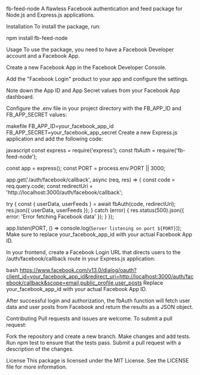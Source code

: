 fb-feed-node
A flawless Facebook authentication and feed package for Node.js and Express.js applications.

Installation
To install the package, run:

npm install fb-feed-node

Usage
To use the package, you need to have a Facebook Developer account and a Facebook App.

Create a new Facebook App in the Facebook Developer Console.

Add the "Facebook Login" product to your app and configure the settings.

Note down the App ID and App Secret values from your Facebook App dashboard.

Configure the .env file in your project directory with the FB_APP_ID and FB_APP_SECRET values:

makefile
FB_APP_ID=your_facebook_app_id
FB_APP_SECRET=your_facebook_app_secret
Create a new Express.js application and add the following code:

javascript
const express = require('express');
const fbAuth = require('fb-feed-node');

const app = express();
const PORT = process.env.PORT || 3000;

app.get('/auth/facebook/callback', async (req, res) => {
  const code = req.query.code;
  const redirectUri = 'http://localhost:3000/auth/facebook/callback';

  try {
    const { userData, userFeeds } = await fbAuth(code, redirectUri);
    res.json({ userData, userFeeds });
  } catch (error) {
    res.status(500).json({ error: 'Error fetching Facebook data' });
  }
});

app.listen(PORT, () => console.log(`Server listening on port ${PORT}`));
Make sure to replace your_facebook_app_id with your actual Facebook App ID.

In your frontend, create a Facebook Login URL that directs users to the /auth/facebook/callback route in your Express.js application:

bash
https://www.facebook.com/v13.0/dialog/oauth?client_id=your_facebook_app_id&redirect_uri=http://localhost:3000/auth/facebook/callback&scope=email,public_profile,user_posts
Replace your_facebook_app_id with your actual Facebook App ID.

After successful login and authorization, the fbAuth function will fetch user data and user posts from Facebook and return the results as a JSON object.

Contributing
Pull requests and issues are welcome. To submit a pull request:

Fork the repository and create a new branch.
Make changes and add tests.
Run npm test to ensure that the tests pass.
Submit a pull request with a description of the changes.

License
This package is licensed under the MIT License. See the LICENSE file for more information.
